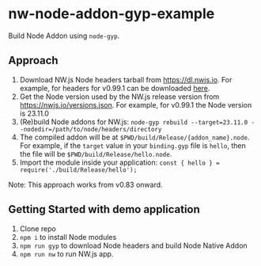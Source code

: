 # nw-node-addon-gyp-example

Build Node Addon using `node-gyp`.

## Approach

1. Download NW.js Node headers tarball from https://dl.nwjs.io. For example, for headers for v0.99.1 can be downloaded [here](https://dl.nwjs.io/v0.99.1/nw-headers-v0.99.1.tar.gz).
1. Get the Node version used by the NW.js release version from https://nwjs.io/versions.json. For example, for v0.99.1 the Node version is 23.11.0
1. (Re)build Node addons for NW.js: `node-gyp rebuild --target=23.11.0 --nodedir=/path/to/node/headers/directory`
1. The compiled addon will be at `$PWD/build/Release/{addon_name}.node`. For example, if the `target` value in your `binding.gyp` file is `hello`, then the file will be `$PWD/build/Release/hello.node`.
1. Import the module inside your application: `const { hello } = require('./build/Release/hello');`

Note: This approach works from v0.83 onward.

## Getting Started with demo application

1. Clone repo
1. `npm i` to install Node modules
1. `npm run gyp` to download Node headers and build Node Native Addon
1. `npm run nw` to run NW.js app.
